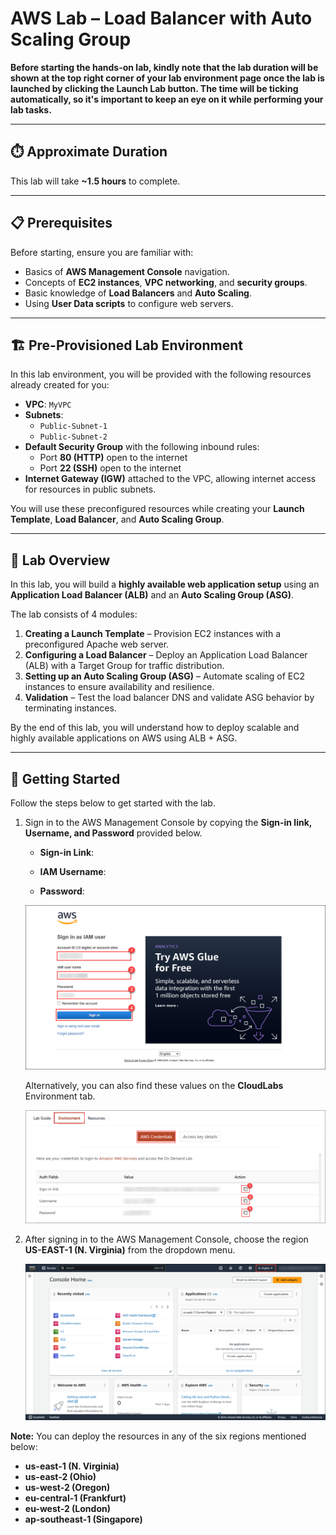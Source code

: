 # AWS Lab – Load Balancer with Auto Scaling Group

**Before starting the hands-on lab, kindly note that the lab duration will be shown at the top right corner of your lab environment page once the lab is launched by clicking the **Launch Lab** button. The time will be ticking automatically, so it's important to keep an eye on it while performing your lab tasks.**

---

## ⏱️ Approximate Duration
This lab will take **~1.5 hours** to complete.

---

## 📋 Prerequisites
Before starting, ensure you are familiar with:
- Basics of **AWS Management Console** navigation.
- Concepts of **EC2 instances**, **VPC networking**, and **security groups**.
- Basic knowledge of **Load Balancers** and **Auto Scaling**.
- Using **User Data scripts** to configure web servers.

---

## 🏗️ Pre-Provisioned Lab Environment
In this lab environment, you will be provided with the following resources already created for you:

- **VPC**: `MyVPC`  
- **Subnets**:  
  - `Public-Subnet-1`  
  - `Public-Subnet-2`  
- **Default Security Group** with the following inbound rules:  
  - Port **80 (HTTP)** open to the internet  
  - Port **22 (SSH)** open to the internet  
- **Internet Gateway (IGW)** attached to the VPC, allowing internet access for resources in public subnets.

You will use these preconfigured resources while creating your **Launch Template**, **Load Balancer**, and **Auto Scaling Group**.

---

## 🔎 Lab Overview
In this lab, you will build a **highly available web application setup** using an **Application Load Balancer (ALB)** and an **Auto Scaling Group (ASG)**.

The lab consists of 4 modules:

1. **Creating a Launch Template** – Provision EC2 instances with a preconfigured Apache web server.  
2. **Configuring a Load Balancer** – Deploy an Application Load Balancer (ALB) with a Target Group for traffic distribution.  
3. **Setting up an Auto Scaling Group (ASG)** – Automate scaling of EC2 instances to ensure availability and resilience.  
4. **Validation** – Test the load balancer DNS and validate ASG behavior by terminating instances.

By the end of this lab, you will understand how to deploy scalable and highly available applications on AWS using ALB + ASG.

---

## 🚀 Getting Started

Follow the steps below to get started with the lab.

1. Sign in to the AWS Management Console by copying the **Sign-in link, Username, and Password** provided below.

    * **Sign-in Link**: **<inject key="SignInUrl" enableCopy="true" />**

    * **IAM Username**: **<inject key="UserName" enableCopy="true" />**

    * **Password**: **<inject key="Password" enableCopy="true" />**

    ![](./media/login.png)

    Alternatively, you can also find these values on the **CloudLabs** Environment tab.

    ![](./media/signin.png)

2. After signing in to the AWS Management Console, choose the region **US-EAST-1 (N. Virginia)** from the dropdown menu.

    ![](./media/selectregion.png)

**Note:** You can deploy the resources in any of the six regions mentioned below:

*  **us-east-1 (N. Virginia)**
*  **us-east-2 (Ohio)**
*  **us-west-2 (Oregon)**
*  **eu-central-1 (Frankfurt)**
*  **eu-west-2 (London)**
*  **ap-southeast-1 (Singapore)**
